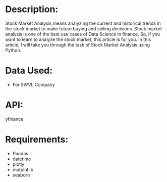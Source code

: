 # Description:
Stock Market Analysis means analyzing the current and historical trends in the stock market to make future buying and selling decisions. Stock market analysis is one of the best use cases of Data Science in finance. So, if you want to learn to analyze the stock market, this article is for you. In this article, I will take you through the task of Stock Market Analysis using Python.


# Data Used:
- For SWVL Company


# API:
yfinance

# Requirements:
- Pandas
- datetime
- plotly
- matplotlib
- seaborn
